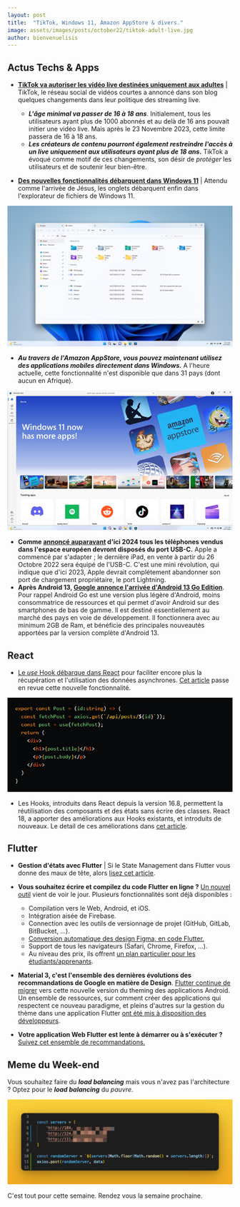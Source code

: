 ```yaml
---
layout: post
title:  "TikTok, Windows 11, Amazon AppStore & divers."
image: assets/images/posts/october22/tiktok-adult-live.jpg
author: bienvenuelisis
---
```

## Actus Techs & Apps

- **[TikTok va autoriser les vidéo live destinées uniquement aux adultes](https://newsroom.tiktok.com/en-us/enhancing-the-live-community-experience)** | TikTok, le réseau social de vidéos courtes a annoncé dans son blog quelques changements dans leur politique des streaming live.

  - ***L'âge minimal va passer de 16 à 18 ans***. Initialement, tous les utilisateurs ayant plus de 1000 abonnés et au delà de 16 ans pouvait initier une vidéo live. Mais après le 23 Novembre 2023, cette limite passera de 16 à 18 ans.
  - ***Les créateurs de contenu pourront également restreindre l'accès à un live uniquement aux utilisateurs ayant plus de 18 ans.***
    TikTok a évoqué comme motif de ces changements, son désir de *protéger* les utilisateurs et de soutenir leur bien-être.
- **[Des nouvelles fonctionnalités débarquent dans Windows 11](https://blogs.windows.com/windowsexperience/2022/10/18/making-the-everyday-easier-with-new-experiences-available-in-windows-11/)** | Attendu comme l'arrivée de Jésus, les onglets débarquent enfin dans l'explorateur de fichiers de Windows 11.

![Enfin les onglets, dans Windows 11.](https://github.com/bienvenuelisis/newsletter/raw/main/images/win11-tabs.webp)

- ***Au travers de l'Amazon AppStore, vous pouvez maintenant utilisez des applications mobiles directement dans Windows.*** A l'heure actuelle, cette fonctionnalité n'est disponible que dans 31 pays (dont aucun en Afrique).

![Windows & Amazon AppStore](https://github.com/bienvenuelisis/newsletter/raw/main/images/amazon-appstore-on-windows.webp)

- **Comme [annoncé auparavant](https://github.com/bienvenuelisis/newsletter/blob/main/10-22_october2022/03-10.md) d'ici 2024 tous les téléphones vendus dans l'espace européen devront disposés du port USB-C.** Apple a commencé par s'adapter ; le dernière iPad, en vente à partir du 26 Octobre 2022 sera équipé de l'USB-C. C'est une mini révolution, qui indique que d'ici 2023, Apple devrait complétement abandonner son port de chargement propriétaire, le port Lightning.
- **Après Android 13, [Google annonce l&#39;arrivée d&#39;Android 13 Go Edition](https://blog.google/products/android/android-13-go-edition/)**. Pour rappel Android Go est une version plus légère d'Android, moins consommatrice de ressources et qui permet d'avoir Android sur des smartphones de bas de gamme. Il est destiné essentiellement au marché des pays en voie de développement. Il fonctionnera avec au minimum 2GB de Ram, et bénéficie des principales nouveautés apportées par la version complète d'Android 13.

## React

- [Le *use* Hook débarque dans React](https://github.com/acdlite/rfcs/blob/first-class-promises/text/0000-first-class-support-for-promises.md) pour faciliter encore plus la récupération et l'utilisation des données asynchrones.  [Cet article](https://dev.to/dayvster/react-just-got-even-more-awesome-f15) passe en revue cette nouvelle fonctionnalité.

![Un nouveau Hook débarque dans React](https://github.com/bienvenuelisis/newsletter/raw/main/images/react-use-hook-implementation.png)

- Les Hooks, introduits dans React depuis la version 16.8, permettent la réutilisation des composants et des états sans écrire des classes. React 18, a apporter des améliorations aux Hooks existants, et introduits de nouveaux. Le detail de ces améliorations dans [cet article](https://simranraj8.medium.com/a-guide-to-react-18-hooks-27bce771a0d3).

## Flutter

- **Gestion d'états avec Flutter** | Si le State Management dans Flutter vous donne des maux de tête, alors [lisez cet article](https://blog.codemagic.io/flutter-state-management-part-1/).
- **Vous souhaitez écrire et compilez du code Flutter en ligne ?** [Un nouvel outil](https://flutlab.io/) vient de voir le jour. Plusieurs fonctionnalités sont déjà disponibles :

  - Compilation vers le Web, Android, et iOS.
  - Intégration aisée de Firebase.
  - Connection avec les outils de versionnage de projet (GitHub, GitLab, BitBucket, ...).
  - [Conversion automatique des design Figma, en code Flutter.](https://flutlab.io/profile?f2f=true)
  - Support de tous les navigateurs (Safari, Chrome, Firefox, ...).
  - Au niveau des prix, ils offrent [un plan particulier pour les étudiants/apprenants](https://flutlab.io/pricing).
- **Material 3, c'est l'ensemble des dernières évolutions des recommandations de Google en matière de Design**. [Flutter continue de migrer](https://github.com/flutter/flutter/issues/91605) vers cette nouvelle version du theming des applications Android. Un ensemble de ressources, sur comment créer des applications qui respectent ce nouveau paradigme, et pleins d'autres sur la gestion du thème dans une application Flutter [ont été mis à disposition des développeurs](https://m3.material.io/develop/flutter).
- **Votre application Web Flutter est lente à démarrer ou à s'exécuter ?** [Suivez cet ensemble de recommandations.](https://medium.com/@fintasys/speed-up-your-flutter-web-app-42969c36104b)

## Meme du Week-end

Vous souhaitez faire du ***load balancing*** mais vous n'avez pas l'architecture ? Optez pour le ***load balancing*** du *pauvre*.

![Load Balancing du Pauvre](https://github.com/bienvenuelisis/newsletter/raw/main/images/load-balancing-on-client.jpg)

C'est tout pour cette semaine. Rendez vous la semaine prochaine.
